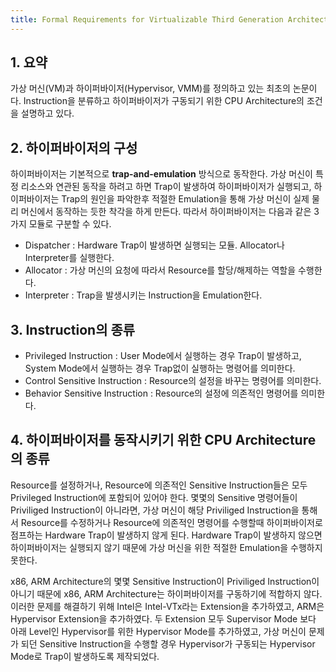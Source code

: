 ```yaml
---
title: Formal Requirements for Virtualizable Third Generation Architectures
---
```


## 1. 요약

가상 머신(VM)과 하이퍼바이저(Hypervisor, VMM)를 정의하고 있는 최초의 논문이다. Instruction을 분류하고 하이퍼바이저가 구동되기 위한 CPU Architecture의 조건을 설명하고 있다.

## 2. 하이퍼바이저의 구성

하이퍼바이저는 기본적으로 **trap-and-emulation** 방식으로 동작한다. 가상 머신이 특정 리소스와 연관된 동작을 하려고 하면 Trap이 발생하여 하이퍼바이저가 실행되고, 하이퍼바이저는 Trap의 원인을 파악한후 적절한 Emulation을 통해 가상 머신이 실제 물리 머신에서 동작하는 듯한 착각을 하게 만든다. 따라서 하이퍼바이저는 다음과 같은 3가지 모듈로 구분할 수 있다.

* Dispatcher : Hardware Trap이 발생하면 실행되는 모듈. Allocator나 Interpreter를 실행한다.
* Allocator : 가상 머신의 요청에 따라서 Resource를 할당/해제하는 역할을 수행한다.
* Interpreter : Trap을 발생시키는 Instruction을 Emulation한다.

## 3. Instruction의 종류

* Privileged Instruction : User Mode에서 실행하는 경우 Trap이 발생하고, System Mode에서 실행하는 경우 Trap없이 실행하는 명령어를 의미한다.
* Control Sensitive Instruction : Resource의 설정을 바꾸는 명령어를 의미한다.
* Behavior Sensitive Instruction : Resource의 설정에 의존적인 명령어를 의미한다.

## 4. 하이퍼바이저를 동작시키기 위한 CPU Architecture의 종류

Resource를 설정하거나, Resource에 의존적인 Sensitive Instruction들은 모두 Privileged Instruction에 포함되어 있어야 한다. 몇몇의 Sensitive 명령어들이 Priviliged Instruction이 아니라면, 가상 머신이 해당 Priviliged Instruction을 통해서 Resource를 수정하거나 Resource에 의존적인 명령어를 수행할때 하이퍼바이저로 점프하는 Hardware Trap이 발생하지 않게 된다. Hardware Trap이 발생하지 않으면 하이퍼바이저는 실행되지 않기 때문에 가상 머신을 위한 적절한 Emulation을 수행하지 못한다.

x86, ARM Architecture의 몇몇 Sensitive Instruction이 Priviliged Instruction이 아니기 때문에 x86, ARM Architecture는 하이퍼바이저를 구동하기에 적합하지 않다. 이러한 문제를 해결하기 위해 Intel은 Intel-VTx라는 Extension을 추가하였고, ARM은 Hypervisor Extension을 추가하였다. 두 Extension 모두 Supervisor Mode 보다 아래 Level인 Hypervisor를 위한 Hypervisor Mode를 추가하였고, 가상 머신이 문제가 되던 Sensitive Instruction을 수행할 경우 Hypervisor가 구동되는 Hypervisor Mode로 Trap이 발생하도록 제작되었다.
